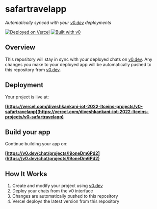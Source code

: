 # safartravelapp

*Automatically synced with your [v0.dev](https://v0.dev) deployments*

[![Deployed on Vercel](https://img.shields.io/badge/Deployed%20on-Vercel-black?style=for-the-badge&logo=vercel)](https://vercel.com/diveshkankani-iot-2022-ltceins-projects/v0-safartravelapp)
[![Built with v0](https://img.shields.io/badge/Built%20with-v0.dev-black?style=for-the-badge)](https://v0.dev/chat/projects/I9oneDm6Pd2)

## Overview

This repository will stay in sync with your deployed chats on [v0.dev](https://v0.dev).
Any changes you make to your deployed app will be automatically pushed to this repository from [v0.dev](https://v0.dev).

## Deployment

Your project is live at:

**[https://vercel.com/diveshkankani-iot-2022-ltceins-projects/v0-safartravelapp](https://vercel.com/diveshkankani-iot-2022-ltceins-projects/v0-safartravelapp)**

## Build your app

Continue building your app on:

**[https://v0.dev/chat/projects/I9oneDm6Pd2](https://v0.dev/chat/projects/I9oneDm6Pd2)**

## How It Works

1. Create and modify your project using [v0.dev](https://v0.dev)
2. Deploy your chats from the v0 interface
3. Changes are automatically pushed to this repository
4. Vercel deploys the latest version from this repository